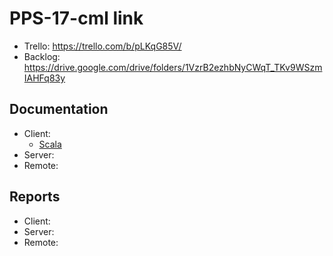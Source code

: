 # PPS-17-cml link
- Trello: https://trello.com/b/pLKqG85V/
- Backlog: https://drive.google.com/drive/folders/1VzrB2ezhbNyCWqT_TKv9WSzmIAHFq83y

## Documentation 
- Client:
  - [Scala](/PPS-17-cml/doc/client/)
- Server: 
- Remote:

## Reports
- Client:
- Server:
- Remote:
